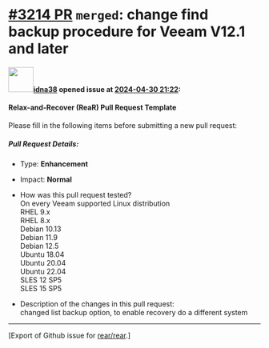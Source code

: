 [\#3214 PR](https://github.com/rear/rear/pull/3214) `merged`: change find backup procedure for Veeam V12.1 and later
====================================================================================================================

#### <img src="https://avatars.githubusercontent.com/u/150189387?v=4" width="50">[idna38](https://github.com/idna38) opened issue at [2024-04-30 21:22](https://github.com/rear/rear/pull/3214):

#### Relax-and-Recover (ReaR) Pull Request Template

Please fill in the following items before submitting a new pull request:

##### Pull Request Details:

-   Type: **Enhancement**

-   Impact: **Normal**

-   How was this pull request tested?  
    On every Veeam supported Linux distribution  
    RHEL 9.x  
    RHEL 8.x  
    Debian 10.13  
    Debian 11.9  
    Debian 12.5  
    Ubuntu 18.04  
    Ubuntu 20.04  
    Ubuntu 22.04  
    SLES 12 SP5  
    SLES 15 SP5

-   Description of the changes in this pull request:  
    changed list backup option, to enable recovery do a different system

------------------------------------------------------------------------

\[Export of Github issue for
[rear/rear](https://github.com/rear/rear).\]
